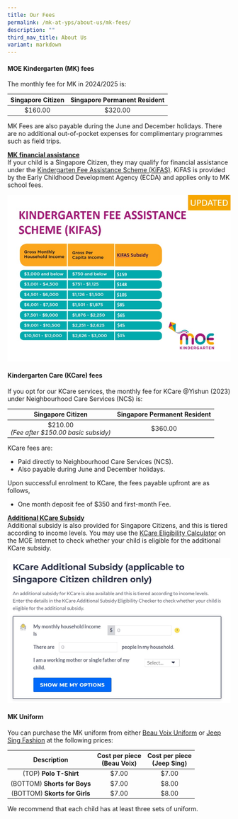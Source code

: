 ```yaml
---
title: Our Fees
permalink: /mk-at-yps/about-us/mk-fees/
description: ""
third_nav_title: About Us
variant: markdown
---
```

#### **MOE Kindergarten (MK) fees**
The monthly fee for MK in 2024/2025 is:

| Singapore Citizen | Singapore Permanent Resident |
| :--------: | :--------: |
| $160.00 | $320.00 |

MK Fees are also payable during the June and December holidays. There are no additional out-of-pocket expenses for complimentary programmes such as field trips.

**<u>MK financial assistance</u>**
<br>If your child is a Singapore Citizen, they may qualify for financial assistance under the <a href="https://www.ecda.gov.sg/parents/subsidies-financial-assistance" target="_blank">Kindergarten Fee Assistance Scheme (KiFAS)</a>. KiFAS is provided by the Early Childhood Development Agency (ECDA) and applies only to MK school fees.

![](/images/MK%20YPS/About%20Us/mk_kifas_updated.jpg)

#### **Kindergarten Care (KCare) fees**
If you opt for our KCare services, the monthly fee for KCare @Yishun (2023) under Neighbourhood Care Services (NCS) is:

| Singapore Citizen | Singapore Permanent Resident |
| :--------: | :--------: |
| $210.00<br>*(Fee after $150.00 basic subsidy)* | $360.00 |

KCare fees are:
* Paid directly to Neighbourhood Care Services (NCS).
* Also payable during June and December holidays.

Upon successful enrolment to KCare, the fees payable upfront are as follows,
* One month deposit fee of $350 and first-month Fee.

**<u>Additional KCare Subsidy</u>**
<br>Additional subsidy is also provided for Singapore Citizens, and this is tiered according to income levels. You may use the <a href="https://moe.gov.sg/preschool/moe-kindergarten/kindergarten-care" target="_blank">KCare Eligibility Calculator</a> on the MOE Internet to check whether your child is eligible for the additional KCare subsidy.

![](/images/MK%20YPS/About%20Us/mk_kcare_subsidy.jpg)

#### **MK Uniform**
You can purchase the MK uniform from either <a href="https://www.beauvoix.com.sg/product-detail/moe-kindergarten/moe-kindergarten-mk-polo-t-shirt" target="_blank">Beau Voix Uniform</a> or <a href="https://jeepsinguniform.com/collections/moe-kindergarten-uniforms" target="_blank">Jeep Sing Fashion</a> at the following prices:

| Description | Cost per piece<br>(Beau Voix) | Cost per piece<br>(Jeep Sing) |
| :--------: | :--------: | :--------: |
| (TOP) **Polo T-Shirt** | $7.00 | $7.00 |
| (BOTTOM) **Shorts for Boys** | $7.00 | $8.00 |
| (BOTTOM) **Skorts for Girls** | $7.00 | $8.00 |

We recommend that each child has at least three sets of uniform.
